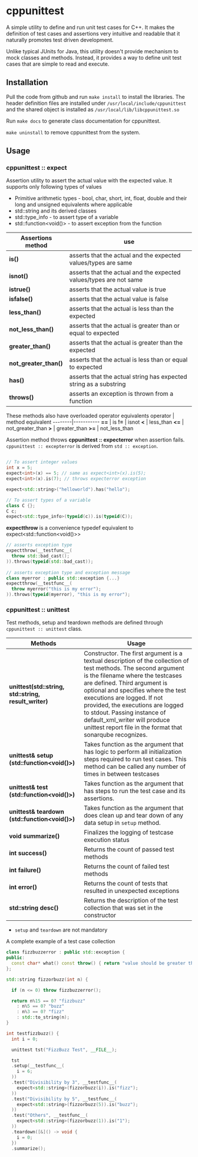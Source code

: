 # cppunittest

A simple utility to define and run unit test cases for C++. It makes the definition of test cases and assertions very intuitive and readable that it naturally promotes test driven development.

Unlike typical JUnits for Java, this utility doesn't provide mechanism to mock classes and methods. Instead, it provides a way to define unit test cases that are simple to read and execute.

## Installation
Pull the code from github and run `make install` to install the libraries.
The header definition files are installed under `/usr/local/include/cppunittest`
and the shared object is installed as `/usr/local/lib/libcppunittest.so`

Run `make docs` to generate class documentation for cppunittest.

`make uninstall` to remove cppunittest from the system.

## Usage
### cppunittest :: expect
Assertion utility to assert the actual value with the expected value. It supports only following types of values
* Primitive arithmetic types - bool, char, short, int, float, double and their long and unsigned equivalents where applicable
* std::string and its derived classes
* std::type_info - to assert type of a variable
* std::function<void()> - to assert exception from the function


Assertions method | use
------- | --------------------------
__is()__ | asserts that the actual and the expected values/types are same
__isnot()__ | asserts that the actual and the expected values/types are not same
__istrue()__ | asserts that the actual value is true
__isfalse()__ | asserts that the actual value is false
__less_than()__ | asserts that the actual is less than the expected
__not_less_than()__ | asserts that the actual is greater than or equal to expected
__greater_than()__ | asserts that the actual is greater than the expected
__not_greater_than()__ | asserts that the actual is less than or equal to expected
__has()__ | asserts that the actual string has expected string as a substring
__throws()__ | asserts an exception is thrown from a function

These methods also have overloaded operator equivalents
operator | method equivalent
--------|-----------
__==__ | is
__!=__ | isnot
__<__ | less_than
__<=__ | not_greater_than
__>__ | greater_than
__>=__ | not_less_than

Assertion method throws __cppunittest :: expecterror__ when assertion fails. `cppunittest :: excepterror` is derived from `std :: exception`.

```C++

// To assert integer values
int x = 5;
expect<int>(x) == 5; // same as expect<int>(x).is(5);
expect<int>(x).is(7); // throws expecterror exception

expect<std::string>("helloworld").has("hello");

// To assert types of a variable
class C {};
C c;
expect<std::type_info>(typeid(c)).is(typeid(C));

```

__expectthrow__ is a convenience typedef equivalent to expect<std::function<void()>>

```C++
// asserts exception type
expectthrow(__testfunc__(
  throw std::bad_cast();
)).throws(typeid(std::bad_cast));
 
// asserts exception type and exception message
class myerror : public std::exception {...}
expectthrow(__testfunc__(
  throw myerror("this is my error");
)).throws(typeid(myerror), "this is my error");
```

### cppunittest :: unittest

Test methods, setup and teardown methods are defined through `cppunittest :: unittest` class.

Methods | Usage
--------|-----------
__unittest(std::string, std::string, result_writer)__ | Constructor. The first argument is a textual description of the collection of test methods. The second argument is the filename where the testcases are defined. Third argument is optional and specifies where the test executions are logged. If not provided, the executions are logged to stdout. Passing instance of default_xml_writer will produce unittest report file in the format that sonarqube recognizes.
__unittest& setup (std::function<void()>)__ | Takes function as the argument that has logic to perform all initialization steps required to run test cases. This method can be called any number of times in between testcases
__unittest& test (std::function<void()>)__ | Takes function as the argument that has steps to run the test case and its assertions.
__unittest& teardown (std::function<void()>)__ | Takes function as the argument that does clean up and tear down of any data setup in `setup` method.
__void summarize()__ | Finalizes the logging of testcase execution status
__int success()__ | Returns the count of passed test methods
__int failure()__ | Returns the count of failed test methods
__int error()__ | Returns the count of tests that resulted in unexpected exceptions
__std::string desc()__ | Returns the description of the test collection that was set in the constructor

* `setup` and `teardown` are not mandatory

A complete example of a test case collection

```C++
class fizzbuzzerror : public std::exception {
public:
  const char* what() const throw() { return "value should be greater than 0"; }
};

std::string fizzorbuzz(int n) {

  if (n <= 0) throw fizzbuzzerror();

  return n%15 == 0? "fizzbuzz"
    : n%5 == 0? "buzz"
    : n%3 == 0? "fizz"
    : std::to_string(n);
}

int testfizzbuzz() {
  int i = 0;

  unittest tst("FizzBuzz Test", __FILE__);

  tst
  .setup(__testfunc__(
    i = 6;
  ))
  .test("Divisibility by 3", __testfunc__(
    expect<std::string>(fizzorbuzz(i)).is("fizz");
  ))
  .test("Divisibility by 5", __testfunc__(
    expect<std::string>(fizzorbuzz(5)).is("buzz");
  ))
  .test("Others", __testfunc__(
    expect<std::string>(fizzorbuzz(1)).is("1");
  ))
  .teardown([&]() -> void {
    i = 0;
  })
  .summarize();
```

